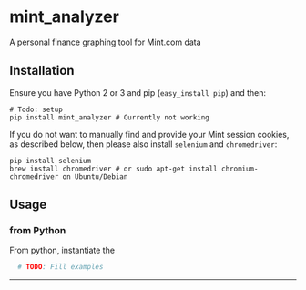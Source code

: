 # mint_analyzer

A personal finance graphing tool for Mint.com data


## Installation
Ensure you have Python 2 or 3 and pip (`easy_install pip`) and then:

```shell
# Todo: setup
pip install mint_analyzer # Currently not working
```

If you do not want to manually find and provide your Mint session cookies, as described below, then please also install `selenium` and `chromedriver`:
```shell
pip install selenium
brew install chromedriver # or sudo apt-get install chromium-chromedriver on Ubuntu/Debian
```

## Usage

### from Python

From python, instantiate the 

```python
  # TODO: Fill examples

```

---
